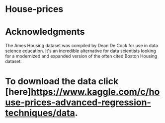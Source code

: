 # House-prices

# Acknowledgments

The Ames Housing dataset was compiled by Dean De Cock for use in data science education. It's an incredible alternative for data scientists looking for a modernized and expanded version of the often cited Boston Housing dataset. 

# To download the data click [here]https://www.kaggle.com/c/house-prices-advanced-regression-techniques/data.































































































